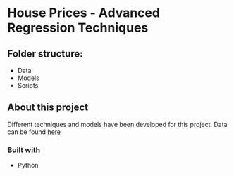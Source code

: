 # House Prices - Advanced Regression Techniques

## Folder structure:
* Data
* Models
* Scripts

## About this project
Different techniques and models have been developed for this project. Data can be found [here](https://www.kaggle.com/c/house-prices-advanced-regression-techniques/data)

### Built with
* Python

